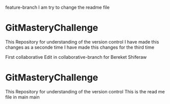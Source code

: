  feature-branch
I am try to change the readme file
# GitMasteryChallenge
This Repository for understanding of the version control 
I have made this changes as a seconde time
I have made this changes for the third time

First collaborative Edit in collaborative-branch for Bereket Shiferaw

# GitMasteryChallenge
This Repository for understanding of the version control 
This is the read me file in main 
 main
